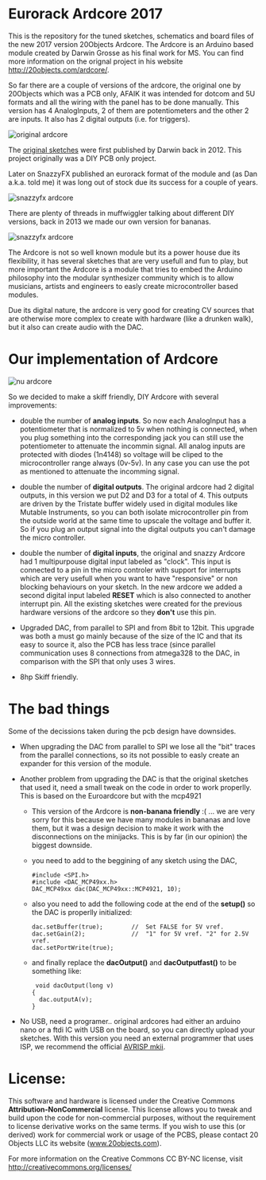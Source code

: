 # Eurorack Ardcore 2017
This is the repository for the tuned sketches, schematics and board files of the new 2017 version 20Objects Ardcore. The Ardcore is an Arduino based module created by Darwin Grosse as his final work for MS. You can find more information on the orignal project in his website http://20objects.com/ardcore/.

So far there are a couple of versions of the ardcore, the original one by 20Objects which was a PCB only, AFAIK it was intended for dotcom and 5U formats and all the wiring with the panel has to be done manually. This version has 4 AnalogInputs, 2 of them are potentiometers and the other 2 are inputs. It also has 2 digital outputs (i.e. for triggers).

![original ardcore]( images/ardcore-20objects.gif)

The [original sketches](https://github.com/darwingrosse/ArdCore-Code/commits/master) were first published by Darwin back in 2012. This project originally was a DIY PCB only project.

Later on SnazzyFX published an eurorack format of the module and (as Dan a.k.a. told me) it was long out of stock due its success for a couple of years. 

![snazzyfx ardcore]( images/ardcore-snazzyfx.jpg)

There are plenty of threads in muffwiggler talking about different DIY versions, back in 2013 we made our own version for bananas.

![snazzyfx ardcore]( images/ardcore-ttreintaysiete.jpg)

The Ardcore is not so well known module but its a power house due its flexibility, it has several sketches that are very usefull and fun to play, but more important the Ardcore is a module that tries to embed the Arduino philosophy into the modular synthesizer community which is to allow musicians, artists and engineers to easly create microcontroller based modules.

Due its digital nature, the ardcore is very good for creating CV sources that are otherwise more complex to create with hardware (like a drunken walk), but it also can create audio with the DAC.

# Our implementation of Ardcore

![nu ardcore]( images/ardcore-nu.png)

So we decided to make a skiff friendly, DIY Ardcore with several improvements:

* double the number of __analog inputs__. So now each AnalogInput has a potentiometer that is normalized to 5v when nothing is connected, when you plug something into the corresponding jack you can still use the potentiometer to attenuate the incommin signal. All analog inputs are protected with diodes (1n4148) so voltage will be cliped to the microcontroller range always (0v-5v). In any case you can use the pot as mentioned to attenuate the incomming signal.

* double the number of __digital outputs__. The original ardcore had 2 digital outputs, in this version we put D2 and D3 for a total of 4. This outputs are driven by the Tristate buffer widely used in digital modules like Mutable Instruments, so you can both isolate microcontroller pin from the outside world at the same time to upscale the voltage and buffer it. So if you plug an output signal into the digital outputs you can't damage the micro controller.

* double the number of __digital inputs__, the original and snazzy Ardcore had 1 multipurpouse digital input labeled as "clock". This input is connected to a pin in the micro controler with support for interrupts which are very usefull when you want to have "responsive" or non blocking behaviours on your sketch. In the new ardcore we added a second digital input labeled __RESET__ which is also connected to another interrupt pin. All the existing sketches were created for the previous hardware versions of the ardcore so they __don't__ use this pin.

* Upgraded DAC, from parallel to SPI and from 8bit to 12bit. This upgrade was both a must go mainly because of the size of the IC and that its easy to source it, also the PCB has less trace (since parallel communication uses 8 connections from atmega328 to the DAC, in comparison with the SPI that only uses 3 wires.

* 8hp Skiff friendly.

# The bad things

Some of the decissions taken during the pcb design have downsides.

* When upgrading the DAC from parallel to SPI we lose all the "bit" traces from the parallel connections, so its not possible to easly create an expander for this version of the module.

* Another problem from upgrading the DAC is that the original sketches that used it, need a small tweak on the code in order to work properlly. This is based on the Euroardcore but with the mcp4921

  * This version of the Ardcore is __non-banana friendly__ :( ... we are very sorry for this because we have many modules in bananas and love them, but it was a design decision to make it work with the disconnections on the minijacks. This is by far (in our opinion) the biggest downside.

  * you need to add to the beggining of any sketch using the DAC,
    ```
    #include <SPI.h>
    #include <DAC_MCP49xx.h>
    DAC_MCP49xx dac(DAC_MCP49xx::MCP4921, 10);
    ```
  * also you need to add the following code at the end of the __setup()__ so the DAC is properlly initialized:
    ```
    dac.setBuffer(true);        //  Set FALSE for 5V vref.
    dac.setGain(2);             //  "1" for 5V vref. "2" for 2.5V vref.
    dac.setPortWrite(true); 
    ```
  * and finally replace the __dacOutput()__ and __dacOutputfast()__ to be something like:
    ```
     void dacOutput(long v)
    {
      dac.outputA(v);
    }
    ```

* No USB, need a programer.. original ardcores had either an arduino nano or a ftdi IC with USB on the board, so you can directly upload your sketches. With this version you need an external programmer that uses ISP, we recommend the official [AVRISP mkii](http://www.atmel.com/tools/avrispmkii.aspx).

# License:

This software and hardware is licensed under the Creative Commons __Attribution-NonCommercial__ license. This license allows you to tweak and build upon the code for non-commercial purposes, without the requirement to license derivative works on the same terms. If you wish to use this (or derived) work for commercial work or usage of the PCBS, please contact 20 Objects LLC its website (www.20objects.com).

For more information on the Creative Commons CC BY-NC license, visit http://creativecommons.org/licenses/